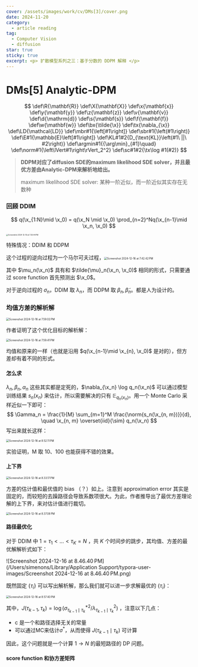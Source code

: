 ```yaml
---
cover: /assets/images/work/cv/DMs[3]/cover.png
date: 2024-11-20
category:
  - article reading
tag:
  - Computer Vision
  - diffusion
star: true
sticky: true
excerpt: <p> 扩散模型系列之三：基于分数的 DDPM 解释 </p>
---
```


# DMs[5] Analytic-DPM 
$$
\def\R{\mathbf{R}}
\def\X{\mathbf{X}}
\def\x{\mathbf{x}}
\def\y{\mathbf{y}}
\def\z{\mathbf{z}}
\def\v{\mathbf{v}}
\def\d{\mathrm{d}}
\def\s{\mathbf{s}}
\def\f{\mathbf{f}}
\def\w{\mathbf{w}}
\def\bx{\tilde{\x}}
\def\tx{\nabla_{\x}}
\def\LD{\mathcal{LD}}
\def\mbr#1{\left[#1\right]}
\def\sbr#1{\left(#1\right)}
\def\E#1{\mathbb{E}\left[#1\right]}
\def\KL#1#2{D_{\text{KL}}\left(#1\ ||\ #2\right)}
\def\argmin#1{{\arg\min}_{#1}\quad}
\def\norm#1{\left\lVert#1\right\rVert_2^2}
\def\sc#1#2{\tx\log #1(#2)}
$$

> **DDPM对应了diffusion SDE的maximum likelihood SDE solver，并且最优方差由Analytic-DPM来解析地给出。**
>
> maximum likelihood SDE solver: 某种一阶近似，而一阶近似其实存在无数种

### 回顾 DDIM

$$
q(\x_{1:N}\mid \x_0) = q(\x_N \mid \x_0) \prod_{n=2}^Nq(\x_{n-1}\mid \x_n, \x_0)
$$

<img src="/Users/simenons/Library/Application Support/typora-user-images/Screenshot 2024-12-16 at 7.38.44 PM.png" alt="Screenshot 2024-12-16 at 7.38.44 PM" style="zoom:33%;" />

特殊情况：DDIM 和 DDPM

这个过程的逆向过程为一个马尔可夫过程，<img src="/Users/simenons/Library/Application Support/typora-user-images/Screenshot 2024-12-16 at 7.42.42 PM.png" alt="Screenshot 2024-12-16 at 7.42.42 PM" style="zoom:50%;" />

其中 $\mu_n(\x_n)$ 具有和 $\tilde{\mu}_n(\x_n, \x_0)$ 相同的形式，只需要通过 score function 首先预测出 $\x_0$。

对于逆向过程的 $\sigma_n$，DDIM 取 $\lambda_n$，而 DDPM 取 $\beta_n, \tilde{\beta}_n$。都是人为设计的。

### 均值方差的解析解

<img src="/Users/simenons/Library/Application Support/typora-user-images/Screenshot 2024-12-16 at 7.59.02 PM.png" alt="Screenshot 2024-12-16 at 7.59.02 PM" style="zoom:50%;" />

作者证明了这个优化目标的解析解：

<img src="/Users/simenons/Library/Application Support/typora-user-images/Screenshot 2024-12-16 at 7.59.41 PM.png" alt="Screenshot 2024-12-16 at 7.59.41 PM" style="zoom:50%;" />

均值和原来的一样（也就是沿用 $q(\x_{n-1}\mid \x_{n}, \x_0)$ 是对的），但方差却有着不同的形式。

#### 怎么求

$\lambda_n , \beta_n, \alpha_n$ 这些其实都是定死的，$\nabla_{\x_n} \log q_n(\x_n)$ 可以通过模型训练结果 $s_n(x_n)$ 来估计，所以需要解决的只有 $\mathbb{E}_{q_n(x_n)}$。用一个 Monte Carlo 采样近似一下即可：
$$
\Gamma_n = \frac{1}{M} \sum_{m=1}^M \frac{\norm{s_n(\x_{n, m})}}{d}, \quad \x_{n, m} \overset{iid}{\sim} q_n(\x_n)
$$
写出来就长这样：

<img src="/Users/simenons/Library/Application Support/typora-user-images/Screenshot 2024-12-16 at 8.52.11 PM.png" alt="Screenshot 2024-12-16 at 8.52.11 PM" style="zoom:50%;" />

实验证明，M 取 10、100 也能获得不错的效果。

#### 上下界

<img src="/Users/simenons/Library/Application Support/typora-user-images/Screenshot 2024-12-16 at 8.33.17 PM.png" alt="Screenshot 2024-12-16 at 8.33.17 PM" style="zoom:50%;" />

方差的估计值和最优值的 bias （？）如上。注意到 approximation error 其实是固定的，而较短的去躁路径会导致系数项很大。为此，作者推导出了最优方差理论解的上下界，来对估计值进行裁切。

<img src="/Users/simenons/Library/Application Support/typora-user-images/Screenshot 2024-12-16 at 8.37.08 PM.png" alt="Screenshot 2024-12-16 at 8.37.08 PM" style="zoom:50%;" />

#### 路径最优化

对于 DDIM 中 $1 = \tau_1 < \dots < \tau_K = N$ ，共 $K$ 个时间步的跳步，其均值、方差的最优解解析式如下：

![Screenshot 2024-12-16 at 8.46.40 PM](/Users/simenons/Library/Application Support/typora-user-images/Screenshot 2024-12-16 at 8.46.40 PM.png)

既然固定 $\{\tau_i\}$ 可以写出解析解，那么我们就可以进一步求解最优的 $\{\tau_i\}$：

<img src="/Users/simenons/Library/Application Support/typora-user-images/Screenshot 2024-12-16 at 8.57.40 PM.png" alt="Screenshot 2024-12-16 at 8.57.40 PM" style="zoom:50%;" />

其中，$J(\tau_{k-1}, \tau_k) = \log(\sigma^{*2}_{\tau_{k-1}\mid \tau_k} / \lambda^2_{\tau_{k-1}\mid \tau_k})$ ，注意以下几点：

- c 是一个和路径选择无关的常量
- 可以通过MC来估计$\sigma^*$，从而使得 $J(\tau_{k-1}\mid \tau_k)$ 可计算

因此，这个问题就是一个计算 $1\to N$ 的最短路径的 DP 问题。

#### score function 和协方差矩阵

